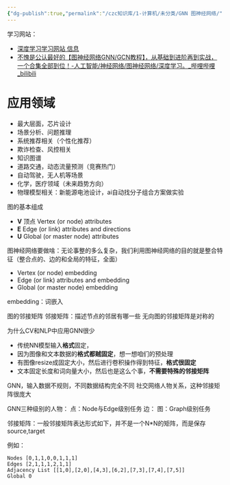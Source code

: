 ```yaml
---
{"dg-publish":true,"permalink":"/czc知识库/1-计算机/未分类/GNN 图神经网络/","dgPassFrontmatter":true,"created":"2024-06-24T12:21:09.792+08:00","updated":"2024-12-08T12:27:33.508+08:00"}
---
```




学习网站：
- [深度学习学习网站 信息](机器学习相关%20坤器学习/深度学习学习网站%20信息.md)
- [不愧是公认最好的【图神经网络GNN/GCN教程】，从基础到进阶再到实战，一个合集全部到位！-人工智能/神经网络/图神经网络/深度学习。\_哔哩哔哩\_bilibili](https://www.bilibili.com/video/BV1184y1x71H)

# 应用领域
- 最大层面，芯片设计
- 场景分析、问题推理
- 系统推荐相关（个性化推荐）
- 欺诈检查、风控相关
- 知识图谱
- 道路交通，动态流量预测（竞赛热门）
- 自动驾驶，无人机等场景
- 化学，医疗领域（未来趋势方向）
- 物理模型相关：新能源电池设计，ai自动找分子组合方案做实验

图的基本组成
- **V** 顶点 Vertex (or node) attributes
- **E** Edge (or link) attributes and directions
- **U** Global (or master node) attributes

图神经网络要做啥：无论事整的多么复杂，我们利用图神经网络的目的就是整合特征（整合点的、边的和全局的特征，全面）
- Vertex (or node) embedding
- Edge (or link) attributes and embedding
- Global (or master node) embedding

embedding：词嵌入

图的邻接矩阵
邻接矩阵：描述节点的邻居有哪一些
无向图的邻接矩阵是对称的

为什么CV和NLP中应用GNN很少
- 传统NN模型输入**格式**固定，
- 因为图像和文本数据的**格式都贼固定**，想一想咱们的预处理
- 有图像resize成固定大小，然后进行卷积操作得到特征，**格式很固定**
- 文本固定长度和词向量大小，然后也是这么个事，**不需要特殊的邻接矩阵**

GNN，输入数据不规则，不同数据结构完全不同 
社交网络人物关系，这种邻接矩阵很庞大

GNN三种级别的人物：
点：Node与Edge级别任务
边：
图：Graph级别任务

邻接矩阵：一般邻接矩阵表达形式如下，并不是一个N\*N的矩阵，而是保存source,target

例如：
```
Nodes [0,1,1,0,0,1,1,1]
Edges [2,1,1,1,2,1,1]
Adjacency List [[1,0],[2,0],[4,3],[6,2],[7,3],[7,4],[7,5]]
Global 0
```